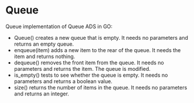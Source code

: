 # Queue

Queue implementation of Queue ADS in GO:
* Queue()        creates a new queue that is empty. It needs no parameters and returns an empty queue.
* enqueue(item)  adds a new item to the rear of the queue. It needs the item and returns nothing.
* dequeue()      removes the front item from the queue. It needs no parameters and returns the item. The queue is modified.
* is_empty()     tests to see whether the queue is empty. It needs no parameters and returns a boolean value.
* size()         returns the number of items in the queue. It needs no parameters and returns an integer.